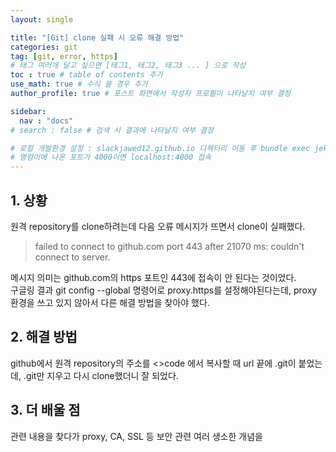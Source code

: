 ```yaml
---
layout: single

title: "[Git] clone 실패 시 오류 해결 방법"
categories: git
tag: [git, error, https]
# 태그 여러개 달고 싶으면 [태그1, 태그2, 태그3 ... ] 으로 작성
toc : true # table of contents 추가
use_math: true # 수식 쓸 경우 추가
author_profile: true # 포스트 화면에서 작성자 프로필이 나타날지 여부 결정

sidebar:
  nav : "docs"
# search : false # 검색 시 결과에 나타날지 여부 결정

# 로컬 개발환경 설정 : slackjawed12.github.io 디렉터리 이동 후 bundle exec jekyll serve 명령어 실행
# 명령어에 나온 포트가 4000이면 localhost:4000 접속
---
```


## 1. 상황
 
 원격 repository를 clone하려는데 다음 오류 메시지가 뜨면서 clone이 실패했다.<br/>
  
  > failed to connect to github.com port 443 after 21070 ms: couldn't connect to server.

 메시지 의미는 github.com의 https 포트인 443에 접속이 안 된다는 것이었다.<br/> 
 구글링 결과 git config --global 명령어로 proxy.https를 설정해야된다는데, proxy 환경을 쓰고 있지 않아서 다른 해결 방법을 찾아야 했다.<br/>


## 2. 해결 방법
 github에서 원격 repository의 주소를 <>code 에서 복사할 때 url 끝에 .git이 붙었는데, .git만 지우고 다시 clone했더니 잘 되었다.
 
 
## 3. 더 배울 점
 
 관련 내용을 찾다가 proxy, CA, SSL 등 보안 관련 여러 생소한 개념을 
